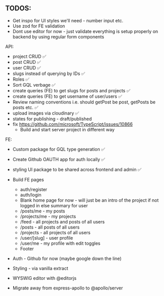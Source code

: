 

## TODOS:

* Get inspo for UI styles we'll need - number input etc. 
* Use zod for FE validation
* Dont use editor for now - just validate everything is setup properly on backend by using regular form components

API:
  * project CRUD ✅
  * post CRUD ✅
  * user CRUD ✅
  * slugs instead of querying by IDs ✅
  * Roles ✅
  * Sort GQL verbage ✅
  * create queries (FE) to get slugs for posts and projects ✅
  * create queries (FE) to get username of user/users ✅
  * Review naming conventions i.e. should getPost be post, getPosts be posts etc. ✅
  * upload images via cloudinary ✅
  * states for publishing - draft/published
  * fix https://github.com/microsoft/TypeScript/issues/10866
    * Build and start server project in different way

FE:
  * Custom package for GQL type generation ✅
  * Create Github OAUTH app for auth locally ✅
  * styling UI package to be shared across frontend and admin ✅
  * Build FE pages
    * auth/register
    * auth/login
    * Blank home page for now - will just be an intro of the project if not logged in else summary for user
    * /posts/me - my posts
    * /projects/me - my projects
    * /feed - all projects and posts of all users
    * /posts - all posts of all users 
    * /projects - all projects of all users
    * /user/[slug] - user profile
    * /user/me - my profile with edit toggles
    * Footer 
  
  * Auth - Github for now (maybe google down the line)
  * Styling - via vanilla extract
  * WYSWIG editor with @editorjs
  * Migrate away from express-apollo to @apollo/server
